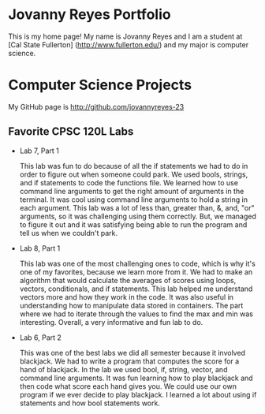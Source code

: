 
# Jovanny Reyes Portfolio

This is my home page! My name is Jovanny Reyes and I am a student at [Cal State Fullerton] (http://www.fullerton.edu/) and my major is computer science. 

# Computer Science Projects

My GitHub page is http://github.com/jovannyreyes-23

## Favorite CPSC 120L Labs

* Lab 7, Part 1
    
    This lab was fun to do because of all the if statements we had to do in order to figure out when someone could park. We used bools, strings, and if statements to code the functions file. We learned how to use command line arguments to get the right amount of arguments in the terminal. It was cool using command line arguments to hold a string in each argument. This lab was a lot of less than, greater than, &, and, "or" arguments, so it was challenging using them correctly. But, we managed to figure it out and it was satisfying being able to run the program and tell us when we couldn't park. 

* Lab 8, Part 1
    
    This lab was one of the most challenging ones to code, which is why it's one of my favorites, because we learn more from it. We had to make an algorithm that would calculate the averages of scores using loops, vectors, conditionals, and if statements. This lab helped me understand vectors more and how they work in the code. It was also useful in understanding how to manipulate data stored in containers. The part where we had to iterate through the values to find the max and min was interesting. Overall, a very informative and fun lab to do. 

* Lab 6, Part 2
    
    This was one of the best labs we did all semester because it involved blackjack. We had to write a program that computes the score for a hand of blackjack. In the lab we used bool, if, string, vector, and command line arguments. It was fun learning how to play blackjack and then code what score each hand gives you. We could use our own program if we ever decide to play blackjack. I learned a lot about using if statements and how bool statements work. 
